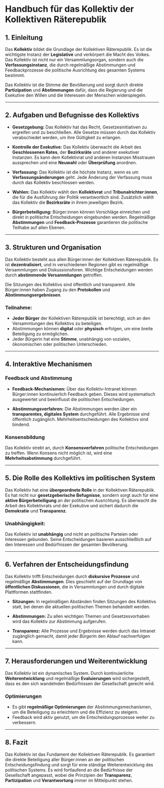 
# Handbuch für das Kollektiv der Kollektiven Räterepublik

## 1. Einleitung

Das **Kollektiv** bildet die Grundlage der Kollektiven Räterepublik. Es ist die wichtigste Instanz der **Legislative** und verkörpert die Macht des Volkes. Das Kollektiv ist nicht nur ein Versammlungsorgan, sondern auch die **Verfassungsinstanz**, die durch regelmäßige Abstimmungen und Feedbackprozesse die politische Ausrichtung des gesamten Systems bestimmt.

Das Kollektiv ist die Stimme der Bevölkerung und sorgt durch direkte **Partizipation** und **Abstimmungen** dafür, dass die Regierung und die Exekutive den Willen und die Interessen der Menschen widerspiegeln.

---

## 2. Aufgaben und Befugnisse des Kollektivs

- **Gesetzgebung:** Das Kollektiv hat das Recht, Gesetzesinitiativen zu ergreifen und zu beschließen. Alle Gesetze müssen durch das Kollektiv verabschiedet werden, um ihre Gültigkeit zu erlangen.

- **Kontrolle der Exekutive:** Das Kollektiv überwacht die Arbeit des **Geschlossenen Rates**, der **Bezirksräte** und anderer exekutiver Instanzen. Es kann dem Kollektivrat und anderen Instanzen Misstrauen aussprechen und eine **Neuwahl** oder **Überprüfung** anordnen.

- **Verfassung:** Das Kollektiv ist die höchste Instanz, wenn es um **Verfassungsänderungen** geht. Jede Änderung der Verfassung muss durch das Kollektiv beschlossen werden.

- **Wahlen:** Das Kollektiv wählt den **Kollektivrat** und **Tribunalrichter:innen**, die für die Ausführung der Politik verantwortlich sind. Zusätzlich wählt das Kollektiv die **Bezirksräte** in ihrem jeweiligen Bezirk.

- **Bürgerbeteiligung:** Bürger:innen können Vorschläge einreichen und direkt in politische Entscheidungen eingebunden werden. Regelmäßige **Abstimmungen** und **Feedback-Prozesse** garantieren die politische Teilhabe auf allen Ebenen.

---

## 3. Strukturen und Organisation

Das Kollektiv besteht aus allen Bürger:innen der Kollektiven Räterepublik. Es ist **dezentralisiert**, und in verschiedenen Regionen gibt es regelmäßige Versammlungen und Diskussionsforen. Wichtige Entscheidungen werden durch **abstimmende Versammlungen** getroffen.

Die Sitzungen des Kollektivs sind öffentlich und transparent. Alle Bürger:innen haben Zugang zu den **Protokollen** und **Abstimmungsergebnissen**.

### Teilnahme:

- **Jeder Bürger** der Kollektiven Räterepublik ist berechtigt, sich an den Versammlungen des Kollektivs zu beteiligen.
- Abstimmungen können **digital** oder **physisch** erfolgen, um eine breite Beteiligung zu ermöglichen.
- Jede*r Bürger*in hat eine **Stimme**, unabhängig von sozialen, ökonomischen oder politischen Unterschieden.

---

## 4. Interaktive Mechanismen

### Feedback und Abstimmung

- **Feedback-Mechanismen:** Über das Kollektiv-Intranet können Bürger:innen kontinuierlich Feedback geben. Dieses wird systematisch ausgewertet und beeinflusst die politischen Entscheidungen.

- **Abstimmungsverfahren:** Die Abstimmungen werden über ein **transparentes, digitales System** durchgeführt. Alle Ergebnisse sind öffentlich zugänglich. Mehrheitsentscheidungen des Kollektivs sind bindend.

### Konsensbildung

Das Kollektiv strebt an, durch **Konsensverfahren** politische Entscheidungen zu treffen. Wenn Konsens nicht möglich ist, wird eine **Mehrheitsabstimmung** durchgeführt.

---

## 5. Die Rolle des Kollektivs im politischen System

Das Kollektiv hat eine **übergeordnete Rolle** in der Kollektiven Räterepublik. Es hat nicht nur **gesetzgeberische Befugnisse**, sondern sorgt auch für eine **aktive Bürgerbeteiligung** an der politischen Ausrichtung. Es überwacht die Arbeit des Kollektivrats und der Exekutive und sichert dadurch die **Demokratie** und **Transparenz**.

### Unabhängigkeit:

Das Kollektiv ist **unabhängig** und nicht an politische Parteien oder Interessen gebunden. Seine Entscheidungen basieren ausschließlich auf den Interessen und Bedürfnissen der gesamten Bevölkerung.

---

## 6. Verfahren der Entscheidungsfindung

Das Kollektiv trifft Entscheidungen durch **diskursive Prozesse** und regelmäßige **Abstimmungen**. Dies geschieht auf der Grundlage von **öffentlichen Diskussionen**, die in Versammlungen und durch digitale Plattformen stattfinden.

- **Sitzungen:** In regelmäßigen Abständen finden Sitzungen des Kollektivs statt, bei denen die aktuellen politischen Themen behandelt werden.

- **Abstimmungen:** Zu allen wichtigen Themen und Gesetzesvorhaben wird das Kollektiv zur Abstimmung aufgerufen.

- **Transparenz:** Alle Prozesse und Ergebnisse werden durch das Intranet zugänglich gemacht, damit jede*r Bürger*in den Ablauf nachverfolgen kann.

---

## 7. Herausforderungen und Weiterentwicklung

Das Kollektiv ist ein dynamisches System. Durch kontinuierliche **Weiterentwicklung** und regelmäßige **Evaluierungen** wird sichergestellt, dass es den sich wandelnden Bedürfnissen der Gesellschaft gerecht wird.

### Optimierungen

- Es gibt **regelmäßige Optimierungen** der Abstimmungsmechanismen, um die Beteiligung zu erleichtern und die Effizienz zu steigern.
- Feedback wird aktiv genutzt, um die Entscheidungsprozesse weiter zu verbessern.

---

## 8. Fazit

Das Kollektiv ist das Fundament der Kollektiven Räterepublik. Es garantiert die direkte Beteiligung aller Bürger:innen an der politischen Entscheidungsfindung und sorgt für eine ständige Weiterentwicklung des politischen Systems. Es wird fortlaufend an die Bedürfnisse der Gesellschaft angepasst, wobei die Prinzipien der **Transparenz**, **Partizipation** und **Verantwortung** immer im Mittelpunkt stehen.
